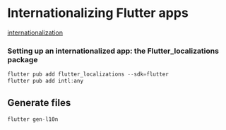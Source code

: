 # Internationalizing Flutter apps
[internationalization](https://docs.flutter.dev/accessibility-and-localization/internationalization)

### Setting up an internation­alized app: the Flutter_localizations package

```dart
flutter pub add flutter_localizations --sdk=flutter
flutter pub add intl:any
```

## Generate files
```dart
flutter gen-l10n
```

